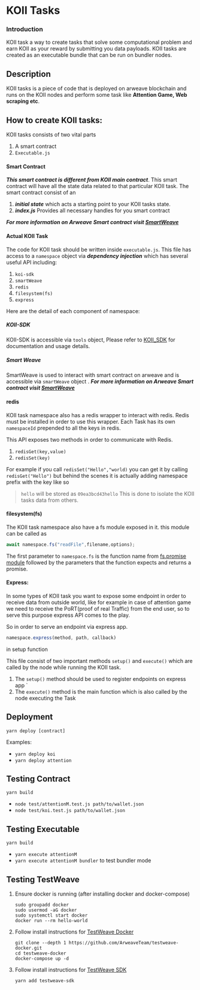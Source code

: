 # KOII Tasks
 
### Introduction
KOII task a way to create tasks that solve some computational problem and earn KOII as your reward by submitting you data payloads. KOII tasks are created as an executable bundle that can be run on bundler nodes.

## Description
KOII tasks is a piece of code that is deployed on arweave blockchain and runs on the KOII nodes and perform some task like **Attention Game, Web scraping etc**. 
## How to create KOII tasks:
KOII tasks consists of two vital parts 
1. A smart contract
2. `Executable.js`



#### Smart Contract

***This smart contract is different from KOII  main contract***. This smart contract will have all the state data related to that particular KOII task. The smart contract consist of an
1. ***initial state*** which acts  a starting point to your KOII tasks state.
2. ***index.js*** Provides all necessary handles for you smart contract

***For more information on Arweave Smart contract visit [SmartWeave](https://github.com/ArweaveTeam/SmartWeave)***

#### Actual KOII Task

The code for KOII task should be written inside `executable.js`. 
This file has access to a `namespace` object via ***dependency injection*** which has several useful API including:

1. `koi-sdk`
2. `smartWeave`
3. `redis`
4. `filesystem(fs)`
5. `express`
   
Here are the detail of each component of namespace:

##### ***KOII-SDK***

KOII-SDK is accessible via `tools` object, Please refer to  [KOII_SDK](https://github.com/koii-network/tools) for  documentation and usage details.

##### ***Smart Weave***
SmartWeave is used to interact with smart contract on arweave and is accessible via `smartWeave` object .
***For more information on Arweave Smart contract visit [SmartWeave](https://github.com/ArweaveTeam/SmartWeave)***

#### redis

KOII task namespace also has a redis wrapper to interact with redis. Redis must be installed in order to use this wrapper. Each Task has its own `namespaceId`  prepended to all the keys in redis.

This API exposes two methods in order to communicate with Redis.
1. `redisGet(key,value)`
2. `redisSet(key)`

For example if you call `redisSet("Hello","world)` you can get it by calling  `redisGet("Hello")` but behind the scenes it is actually adding namespace prefix with the key like so 

> `hello` will be stored as `09ea3bcd43hello` 
This is done to isolate the KOII tasks data from others.


#### filesystem(fs)  

The KOII task namespace also have a fs module exposed in it.
this module can be called as
```js 
await namespace.fs("readFile",filename,options);
```
 The first parameter to `namespace.fs` is the function name from [fs.promise module](https://nodejs.org/api/fs.html) followed by the parameters that the function expects and returns a promise.

#### Express:

In some types of KOII task you want to expose some endpoint in order to receive data from outside world, like for example in case of attention game we need to receive the PoRT(proof of real Traffic) from the end user, so to serve this purpose express API comes to the play.

So in order to serve an endpoint via express app.

```js
namespace.express(method, path, callback)
```
in setup function


This file consist of two important methods `setup()` and `execute()` which are called by the node while running the KOII task.

1. The `setup()` method should be used to register endpoints on express app `
2. The `execute()` method is the main function which is also called by the node executing the Task





## Deployment

`yarn deploy [contract]`

Examples:

- `yarn deploy koi`
- `yarn deploy attention`

## Testing Contract

`yarn build`

- `node test/attentionM.test.js path/to/wallet.json`
- `node test/koi.test.js path/to/wallet.json`

## Testing Executable

`yarn build`

- `yarn execute attentionM`
- `yarn execute attentionM bundler` to test bundler mode


## Testing TestWeave

1. Ensure docker is running (after installing docker and docker-compose)
    ```
    sudo groupadd docker
    sudo usermod -aG docker
    sudo systemctl start docker
    docker run --rm hello-world
    ```
2. Follow install instructions for [TestWeave Docker](https://github.com/ArweaveTeam/testweave-docker)
    ```
    git clone --depth 1 https://github.com/ArweaveTeam/testweave-docker.git
    cd testweave-docker
    docker-compose up -d
    ```
3. Follow install instructions for [TestWeave SDK](https://github.com/ArweaveTeam/testweave-sdk)
    ```
    yarn add testweave-sdk
    ```

 

 

